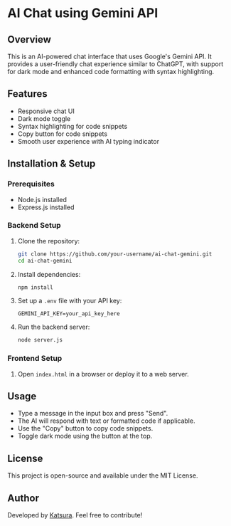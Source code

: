 # AI Chat using Gemini API

## Overview
This is an AI-powered chat interface that uses Google's Gemini API. It provides a user-friendly chat experience similar to ChatGPT, with support for dark mode and enhanced code formatting with syntax highlighting.

## Features
- Responsive chat UI
- Dark mode toggle
- Syntax highlighting for code snippets
- Copy button for code snippets
- Smooth user experience with AI typing indicator

## Installation & Setup

### Prerequisites
- Node.js installed
- Express.js installed

### Backend Setup
1. Clone the repository:
   ```sh
   git clone https://github.com/your-username/ai-chat-gemini.git
   cd ai-chat-gemini
   ```
2. Install dependencies:
   ```sh
   npm install
   ```
3. Set up a `.env` file with your API key:
   ```
   GEMINI_API_KEY=your_api_key_here
   ```
4. Run the backend server:
   ```sh
   node server.js
   ```

### Frontend Setup
1. Open `index.html` in a browser or deploy it to a web server.

## Usage
- Type a message in the input box and press "Send".
- The AI will respond with text or formatted code if applicable.
- Use the "Copy" button to copy code snippets.
- Toggle dark mode using the button at the top.

## License
This project is open-source and available under the MIT License.

## Author
Developed by [Katsura](https://github.com/Katsura34). Feel free to contribute!

